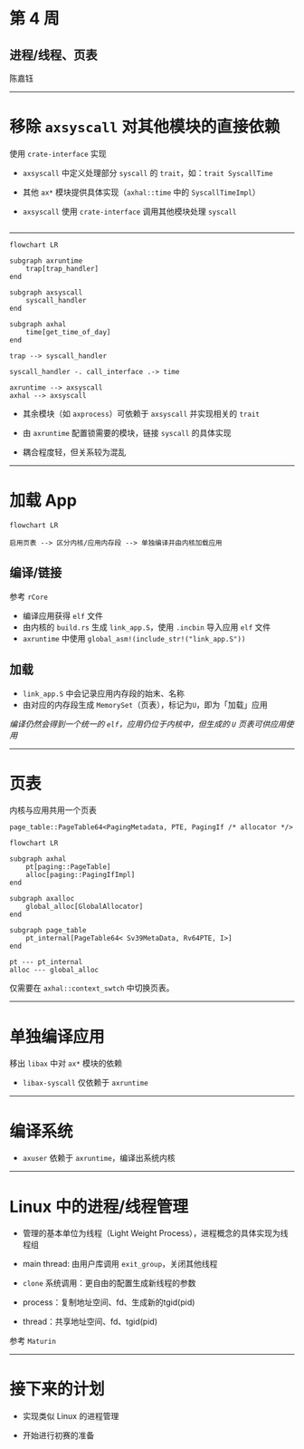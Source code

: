 # 第 4 周

## 进程/线程、页表

陈嘉钰

---

# 移除 `axsyscall` 对其他模块的直接依赖

使用 `crate-interface` 实现

- `axsyscall` 中定义处理部分 `syscall` 的 `trait`，如：`trait SyscallTime`

- 其他 `ax*` 模块提供具体实现（`axhal::time` 中的 `SyscallTimeImpl`）

- `axsyscall` 使用 `crate-interface` 调用其他模块处理 `syscall`

```rust
```

---

```mermaid
flowchart LR

subgraph axruntime
    trap[trap_handler]
end

subgraph axsyscall
    syscall_handler
end

subgraph axhal
    time[get_time_of_day]
end

trap --> syscall_handler

syscall_handler -. call_interface .-> time

axruntime --> axsyscall
axhal --> axsyscall
```

- 其余模块（如 `axprocess`）可依赖于 `axsyscall` 并实现相关的 `trait`

- 由 `axruntime` 配置锁需要的模块，链接 `syscall` 的具体实现

- 耦合程度轻，但关系较为混乱

---

# 加载 App

```mermaid
flowchart LR

启用页表 --> 区分内核/应用内存段 --> 单独编译并由内核加载应用
```

## 编译/链接

参考 `rCore`

- 编译应用获得 `elf` 文件
- 由内核的 `build.rs` 生成 `link_app.S`，使用 `.incbin` 导入应用 `elf` 文件
- `axruntime` 中使用 `global_asm!(include_str!("link_app.S"))`

## 加载

- `link_app.S` 中会记录应用内存段的始末、名称
- 由对应的内存段生成 `MemorySet`（页表），标记为`U`，即为「加载」应用

*编译仍然会得到一个统一的 `elf`，应用仍位于内核中，但生成的 `U` 页表可供应用使用*

---

# 页表

内核与应用共用一个页表

`page_table::PageTable64<PagingMetadata, PTE, PagingIf /* allocator */>`

```mermaid
flowchart LR

subgraph axhal
    pt[paging::PageTable]
    alloc[paging::PagingIfImpl]
end

subgraph axalloc
    global_alloc[GlobalAllocator]
end

subgraph page_table
    pt_internal[PageTable64< Sv39MetaData, Rv64PTE, I>]
end

pt --- pt_internal
alloc --- global_alloc
```

仅需要在 `axhal::context_swtch` 中切换页表。

---

# 单独编译应用

移出 `libax` 中对 `ax*` 模块的依赖

- `libax-syscall` 仅依赖于 `axruntime`

---

# 编译系统

- `axuser` 依赖于 `axruntime`，编译出系统内核

---

# Linux 中的进程/线程管理

- 管理的基本单位为线程（Light Weight Process），进程概念的具体实现为线程组

- main thread: 由用户库调用 `exit_group`，关闭其他线程

- `clone` 系统调用：更自由的配置生成新线程的参数

- process：复制地址空间、fd、生成新的tgid(pid)

- thread：共享地址空间、fd、tgid(pid)

参考 `Maturin`

---

# 接下来的计划

- 实现类似 Linux 的进程管理

- 开始进行初赛的准备
